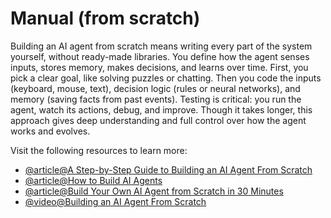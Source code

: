 # Manual (from scratch)

Building an AI agent from scratch means writing every part of the system yourself, without ready-made libraries. You define how the agent senses inputs, stores memory, makes decisions, and learns over time. First, you pick a clear goal, like solving puzzles or chatting. Then you code the inputs (keyboard, mouse, text), decision logic (rules or neural networks), and memory (saving facts from past events). Testing is critical: you run the agent, watch its actions, debug, and improve. Though it takes longer, this approach gives deep understanding and full control over how the agent works and evolves.

Visit the following resources to learn more:

- [@article@A Step-by-Step Guide to Building an AI Agent From Scratch](https://www.neurond.com/blog/how-to-build-an-ai-agent)  
- [@article@How to Build AI Agents](https://wotnot.io/blog/build-ai-agents)  
- [@article@Build Your Own AI Agent from Scratch in 30 Minutes](https://medium.com/@gurpartap.sandhu3/build-you-own-ai-agent-from-scratch-in-30-mins-using-simple-python-1458f8099da0)
- [@video@Building an AI Agent From Scratch](https://www.youtube.com/watch?v=bTMPwUgLZf0)
